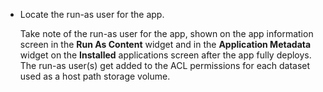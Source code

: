 &NewLine;

* Locate the run-as user for the app.
  
  Take note of the run-as user for the app, shown on the app information screen in the **Run As Content** widget and in the **Application Metadata** widget on the **Installed** applications screen after the app fully deploys.
  The run-as user(s) get added to the ACL permissions for each dataset used as a host path storage volume.

